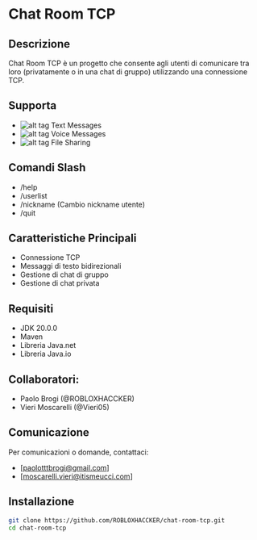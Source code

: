 # Chat Room TCP

## Descrizione
Chat Room TCP è un progetto che consente agli utenti di comunicare tra loro (privatamente o in una chat di gruppo) utilizzando una connessione TCP.

## Supporta
- ![alt tag](https://raw.github.com/Nirklav/TCPChat/master/UI/Images/checked.png)  Text Messages 
- ![alt tag](https://raw.github.com/Nirklav/TCPChat/master/UI/Images/notChecked.png)  Voice Messages
- ![alt tag](https://raw.github.com/Nirklav/TCPChat/master/UI/Images/notChecked.png)  File Sharing

## Comandi Slash
- /help
- /userlist
- /nickname (Cambio nickname utente)
- /quit

## Caratteristiche Principali
- Connessione TCP
- Messaggi di testo bidirezionali
- Gestione di chat di gruppo
- Gestione di chat privata

## Requisiti
- JDK 20.0.0
- Maven
- Libreria Java.net
- Libreria Java.io

## Collaboratori:
- Paolo Brogi (@ROBLOXHACCKER)
- Vieri Moscarelli (@Vieri05)

## Comunicazione
Per comunicazioni o domande, contattaci: 
- [paolotttbrogi@gmail.com]
- [moscarelli.vieri@itismeucci.com]

## Installazione
```bash
git clone https://github.com/ROBLOXHACCKER/chat-room-tcp.git
cd chat-room-tcp

